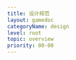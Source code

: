 ```yaml
---
title: 设计规范
layout: gamedoc
categoryName: design
level: root
topic: overview
priority: 00-00
---
```

